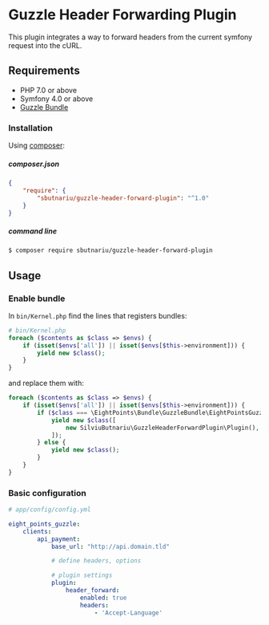 # Guzzle Header Forwarding Plugin

This plugin integrates a way to forward headers from the current symfony request into the cURL.


## Requirements
 - PHP 7.0 or above
 - Symfony 4.0 or above
 - [Guzzle Bundle][1]

 
### Installation
Using [composer][2]:

##### composer.json
``` json
{
    "require": {
        "sbutnariu/guzzle-header-forward-plugin": "^1.0"
    }
}
```

##### command line
``` bash
$ composer require sbutnariu/guzzle-header-forward-plugin
```

## Usage
### Enable bundle
In ```bin/Kernel.php``` find the lines that registers bundles:
``` php
# bin/Kernel.php
foreach ($contents as $class => $envs) {
    if (isset($envs['all']) || isset($envs[$this->environment])) {
        yield new $class();
    }
}
```
and replace them with:
``` php
foreach ($contents as $class => $envs) {
    if (isset($envs['all']) || isset($envs[$this->environment])) {
        if ($class === \EightPoints\Bundle\GuzzleBundle\EightPointsGuzzleBundle::class) {
            yield new $class([
                new SilviuButnariu\GuzzleHeaderForwardPlugin\Plugin(),
            ]);
        } else {
            yield new $class();
        }
    }
}
```

### Basic configuration
``` yaml
# app/config/config.yml

eight_points_guzzle:
    clients:
        api_payment:
            base_url: "http://api.domain.tld"

            # define headers, options

            # plugin settings
            plugin:
                header_forward:
                    enabled: true
                    headers:
                        - 'Accept-Language'
```

[1]: https://github.com/8p/EightPointsGuzzleBundle
[2]: https://getcomposer.org/
